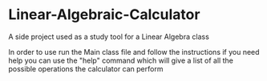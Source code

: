# Linear-Algebraic-Calculator
A side project used as a study tool for a Linear Algebra class


In order to use run the Main class file and follow the instructions
if you need help you can use the "help" command which will give a list of all the possible operations the calculator can perform
